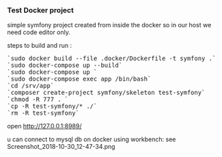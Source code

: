 ### Test Docker project

simple symfony project created from inside the docker so in our host we need code editor only.

steps to build and run :
<pre>
`sudo docker build --file .docker/Dockerfile -t symfony .`
`sudo docker-compose up --build`
`sudo docker-compose up `
`sudo docker-compose exec app /bin/bash`
`cd /srv/app`
`composer create-project symfony/skeleton test-symfony`
`chmod -R 777 . `
`cp -R test-symfony/* ./`
`rm -R test-symfony`
</pre>

open http://127.0.0.1:8989/

u can connect to mysql db on docker using workbench:
see Screenshot_2018-10-30_12-47-34.png
